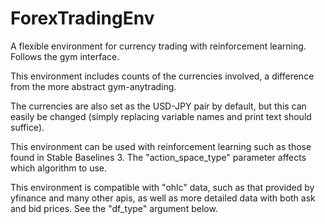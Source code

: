 # ForexTradingEnv
A flexible environment for currency trading with reinforcement learning. Follows the gym interface.

This environment includes counts of the currencies involved, a difference from the more abstract gym-anytrading. 

The currencies are also set as the USD-JPY pair by default, but this can easily be changed (simply replacing variable names and print text should suffice).

This environment can be used with reinforcement learning such as those found in Stable Baselines 3. The "action_space_type" parameter affects which algorithm to use.

This environment is compatible with "ohlc" data, such as that provided by yfinance and many other apis, as well as more detailed data with both ask and bid prices. See the "df_type" argument below.
